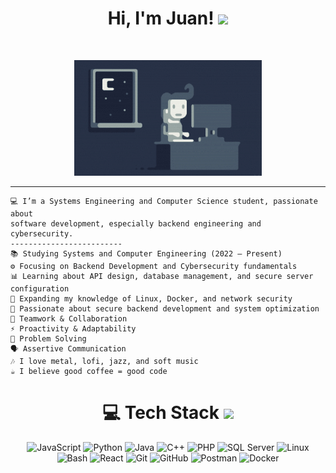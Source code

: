 <h1 align="center">
Hi, I'm Juan!
  <img src="https://media.giphy.com/media/hvRJCLFzcasrR4ia7z/giphy.gif" width="30"></h1> 
<br/>

<p align="center">
  <a href="https://github.com/DenverCoder1/readme-typing-svg"><img src="https://raw.githubusercontent.com/AVS1508/AVS1508/master/assets/Night-Coding.gif"></a>
</p>
<hr>

<!-- 
<img align="right" src="https://media4.giphy.com/media/v1.Y2lkPTc5MGI3NjExa3FyeG50bnBhM3pjYnYydGI2aWtwYXhzd3RweW80dndpZmFoMmMzZiZlcD12MV9pbnRlcm5hbF9naWZfYnlfaWQmY3Q9Zw/78XCFBGOlS6keY1Bil/giphy.gif" alt="Unfortunately I didn't find the author of the pic, feel to open a pull request if found" width="340" />
<hr>
-->
```
💻 I’m a Systems Engineering and Computer Science student, passionate about
software development, especially backend engineering and cybersecurity.
-------------------------
📚 Studying Systems and Computer Engineering (2022 – Present)
⚙️ Focusing on Backend Development and Cybersecurity fundamentals
📊 Learning about API design, database management, and secure server configuration
🐧 Expanding my knowledge of Linux, Docker, and network security
💖 Passionate about secure backend development and system optimization
🤝 Teamwork & Collaboration
⚡ Proactivity & Adaptability
🧩 Problem Solving
🗣️ Assertive Communication
🎶 I love metal, lofi, jazz, and soft music
☕ I believe good coffee = good code
```
<div align="center">

# 💻 Tech Stack <img src="https://media2.giphy.com/media/QssGEmpkyEOhBCb7e1/giphy.gif?cid=ecf05e47a0n3gi1bfqntqmob8g9aid1oyj2wr3ds3mg700bl&rid=giphy.gif" width="32px"> 

![JavaScript](https://img.shields.io/badge/javascript-%23323330.svg?style=for-the-badge&logo=javascript&logoColor=%23F7DF1E)
![Python](https://img.shields.io/badge/python-3670A0?style=for-the-badge&logo=python&logoColor=ffdd54)
![Java](https://img.shields.io/badge/java-%23ED8B00.svg?style=for-the-badge&logo=openjdk&logoColor=white)
![C++](https://img.shields.io/badge/c++-%2300599C.svg?style=for-the-badge&logo=c%2B%2B&logoColor=white)
![PHP](https://img.shields.io/badge/php-%23777BB4.svg?style=for-the-badge&logo=php&logoColor=white)
![SQL Server](https://img.shields.io/badge/SQL%20Server-%23CC2927.svg?style=for-the-badge&logo=microsoftsqlserver&logoColor=white)
![Linux](https://img.shields.io/badge/Linux-FCC624?style=for-the-badge&logo=linux&logoColor=black)
![Bash](https://img.shields.io/badge/bash-%23121011.svg?style=for-the-badge&logo=gnu-bash&logoColor=white)
![React](https://img.shields.io/badge/react-%2320232a.svg?style=for-the-badge&logo=react&logoColor=%2361DAFB)
![Git](https://img.shields.io/badge/git-%23F05033.svg?style=for-the-badge&logo=git&logoColor=white)
![GitHub](https://img.shields.io/badge/github-%23121011.svg?style=for-the-badge&logo=github&logoColor=white)
![Postman](https://img.shields.io/badge/Postman-FF6C37?style=for-the-badge&logo=postman&logoColor=white)
![Docker](https://img.shields.io/badge/docker-%230db7ed.svg?style=for-the-badge&logo=docker&logoColor=white)

</div>


